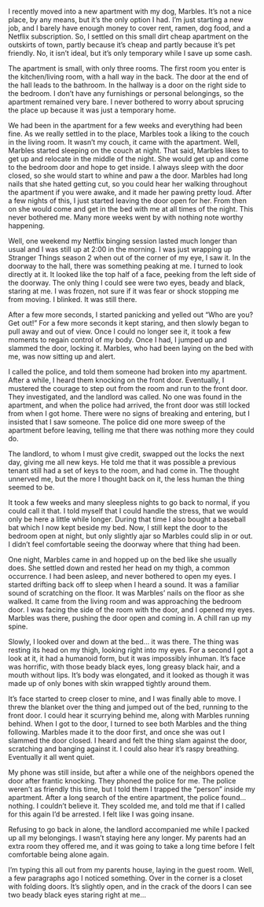 I recently moved into a new apartment with my dog, Marbles. It’s not a nice place, by any means, but it’s the only option I had. I’m just starting a new job, and I barely have enough money to cover rent, ramen, dog food, and a Netflix subscription. So, I settled on this small dirt cheap apartment on the outskirts of town, partly because it’s cheap and partly because it’s pet friendly. No, it isn’t ideal, but it’s only temporary while I save up some cash.

The apartment is small, with only three rooms. The first room you enter is the kitchen/living room, with a hall way in the back. The door at the end of the hall leads to the bathroom. In the hallway is a door on the right side to the bedroom. I don’t have any furnishings or personal belongings, so the apartment remained very bare. I never bothered to worry about sprucing the place up because it was just a temporary home.

We had been in the apartment for a few weeks and everything had been fine. As we really settled in to the place, Marbles took a liking to the couch in the living room. It wasn’t my couch, it came with the apartment. Well, Marbles started sleeping on the couch at night. That said, Marbles likes to get up and relocate in the middle of the night. She would get up and come to the bedroom door and hope to get inside. I always sleep with the door closed, so she would start to whine and paw a the door. Marbles had long nails that she hated getting cut, so you could hear her walking throughout the apartment if you were awake, and it made her pawing pretty loud. After a few nights of this, I just started leaving the door open for her. From then on she would come and get in the bed with me at all times of the night. This never bothered me. Many more weeks went by with nothing note worthy happening.

Well, one weekend my Netflix binging session lasted much longer than usual and I was still up at 2:00 in the morning. I was just wrapping up Stranger Things season 2 when out of the corner of my eye, I saw it. In the doorway to the hall, there was something peaking at me. I turned to look directly at it. It looked like the top half of a face, peeking from the left side of the doorway. The only thing I could see were two eyes, beady and black, staring at me. I was frozen, not sure if it was fear or shock stopping me from moving. I blinked. It was still there. 

After a few more seconds, I started panicking and yelled out “Who are you? Get out!” For a few more seconds it kept staring, and then slowly began to pull away and out of view. Once I could no longer see it, it took a few moments to regain control of my body. Once I had, I jumped up and slammed the door, locking it. Marbles, who had been laying on the bed with me, was now sitting up and alert.

I called the police, and told them someone had broken into my apartment. After a while, I heard them knocking on the front door. Eventually, I mustered the courage to step out from the room and run to the front door. They investigated, and the landlord was called. No one was found in the apartment, and when the police had arrived, the front door was still locked from when I got home. There were no signs of breaking and entering, but I insisted that I saw someone. The police did one more sweep of the apartment before leaving, telling me that there was nothing more they could do.

The landlord, to whom I must give credit, swapped out the locks the next day, giving me all new keys. He told me that it was possible a previous tenant still had a set of keys to the room, and had come in. The thought unnerved me, but the more I thought back on it, the less human the thing seemed to be.

It took a few weeks and many sleepless nights to go back to normal, if you could call it that. I told myself that I could handle the stress, that we would only be here a little while longer. During that time I also bought a baseball bat which I now kept beside my bed. Now, I still kept the door to the bedroom open at night, but only slightly ajar so Marbles could slip in or out. I didn’t feel comfortable seeing the doorway where that thing had been.

One night, Marbles came in and hopped up on the bed like she usually does. She settled down and rested her head on my thigh, a common occurrence. I had been asleep, and never bothered to open my eyes. I started drifting back off to sleep when I heard a sound. It was a familiar sound of scratching on the floor. It was Marbles’ nails on the floor as she walked. It came from the living room and was approaching the bedroom door. I was facing the side of the room with the door, and I opened my eyes. Marbles was there, pushing the door open and coming in. A chill ran up my spine.

Slowly, I looked over and down at the bed… it was there. The thing was resting its head on my thigh, looking right into my eyes. For a second I got a look at it, it had a humanoid form, but it was impossibly inhuman. It’s face was horrific, with those beady black eyes, long greasy black hair, and a mouth without lips. It’s body was elongated, and it looked as though it was made up of only bones with skin wrapped tightly around them.

It’s face started to creep closer to mine, and I was finally able to move. I threw the blanket over the thing and jumped out of the bed, running to the front door. I could hear it scurrying behind me, along with Marbles running behind. When I got to the door, I turned to see both Marbles and the thing following. Marbles made it to the door first, and once she was out I slammed the door closed. I heard and felt the thing slam against the door, scratching and banging against it. I could also hear it’s raspy breathing. Eventually it all went quiet.

My phone was still inside, but after a while one of the neighbors opened the door after frantic knocking. They phoned the police for me. The police weren’t as friendly this time, but I told them I trapped the “person” inside my apartment. After a long search of the entire apartment, the police found… nothing. I couldn’t believe it. They scolded me, and told me that if I called for this again I’d be arrested. I felt like I was going insane.

Refusing to go back in alone, the landlord accompanied me while I packed up all my belongings. I wasn’t staying here any longer. My parents had an extra room they offered me, and it was going to take a long time before I felt comfortable being alone again.

I’m typing this all out from my parents house, laying in the guest room. Well, a few paragraphs ago I noticed something. Over in the corner is a closet with folding doors. It’s slightly open, and in the crack of the doors I can see two beady black eyes staring right at me…